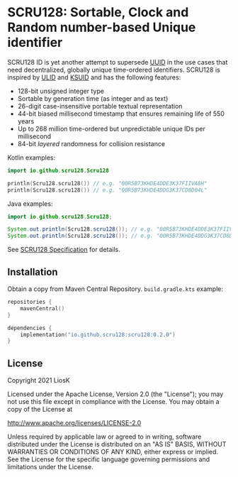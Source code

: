 # SCRU128: Sortable, Clock and Random number-based Unique identifier

SCRU128 ID is yet another attempt to supersede [UUID] in the use cases that need
decentralized, globally unique time-ordered identifiers. SCRU128 is inspired by
[ULID] and [KSUID] and has the following features:

- 128-bit unsigned integer type
- Sortable by generation time (as integer and as text)
- 26-digit case-insensitive portable textual representation
- 44-bit biased millisecond timestamp that ensures remaining life of 550 years
- Up to 268 million time-ordered but unpredictable unique IDs per millisecond
- 84-bit _layered_ randomness for collision resistance

Kotlin examples:

```kotlin
import io.github.scru128.Scru128

println(Scru128.scru128()) // e.g. "00R5B73KHDE4DDE3K37FIIVA8H"
println(Scru128.scru128()) // e.g. "00R5B73KHDE4DDG3K37CD8D04L"
```

Java examples:

```java
import io.github.scru128.Scru128;

System.out.println(Scru128.scru128()); // e.g. "00R5B73KHDE4DDE3K37FIIVA8H"
System.out.println(Scru128.scru128()); // e.g. "00R5B73KHDE4DDG3K37CD8D04L"
```

See [SCRU128 Specification] for details.

[uuid]: https://en.wikipedia.org/wiki/Universally_unique_identifier
[ulid]: https://github.com/ulid/spec
[ksuid]: https://github.com/segmentio/ksuid
[scru128 specification]: https://github.com/scru128/spec

## Installation

Obtain a copy from Maven Central Repository. `build.gradle.kts` example:

```kotlin
repositories {
    mavenCentral()
}

dependencies {
    implementation("io.github.scru128:scru128:0.2.0")
}
```

## License

Copyright 2021 LiosK

Licensed under the Apache License, Version 2.0 (the "License"); you may not use
this file except in compliance with the License. You may obtain a copy of the
License at

http://www.apache.org/licenses/LICENSE-2.0

Unless required by applicable law or agreed to in writing, software distributed
under the License is distributed on an "AS IS" BASIS, WITHOUT WARRANTIES OR
CONDITIONS OF ANY KIND, either express or implied. See the License for the
specific language governing permissions and limitations under the License.
